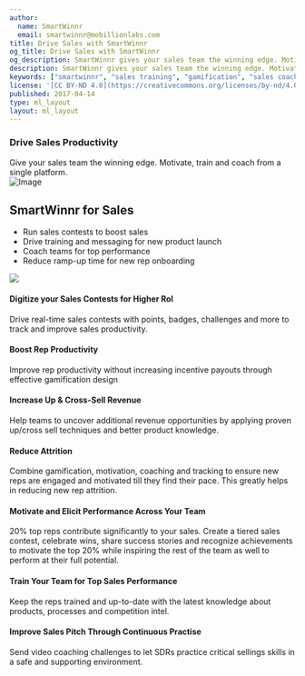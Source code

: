 ```yaml
---
author:
  name: SmartWinnr
  email: smartwinnr@mobillionlabs.com
title: Drive Sales with SmartWinnr
og_title: Drive Sales with SmartWinnr
og_description: SmartWinnr gives your sales team the winning edge. Motivate, train and coach from a single platform.
description: SmartWinnr gives your sales team the winning edge. Motivate, train and coach from a single platform.
keywords: ["smartwinnr", "sales training", "gamification", "sales coaching", "sales performance", "sales enablement", "solutions", "new product launch", "new offer launch", "new service launch", "train partners", "train distributors"]
license: '[CC BY-ND 4.0](https://creativecommons.org/licenses/by-nd/4.0)'
published: 2017-04-14
type: ml_layout
layout: ml_layout
---
```


<div class="padding50 ml_yellow_bg_gradient">
  <div class="row ml-padding-bottom10">
    <h3 class="ml-margin-top-sections">Drive Sales Productivity</h3>
    <div class="ml_text_12">Give your sales team the winning edge. Motivate, train and coach from a single platform.</div>
  </div>
  <div class="row ml_div_contents_in_center">
    <div class="col-lg-6 col-md-12 col-sm-12 col-xs-12 text-center padding0 ml_zindex1">
      <img class="ml-image ml-margin-bottom0" alt="Image" src="https://d2htycb3ayzv6u.cloudfront.net/Images_2020-03-23_09_45/sales_productivity_dxfy3v.png"/>
    </div>
    <div class="col-lg-6 col-md-12 col-sm-12 col-xs-12">
      <h2 class="ml-padding-top10">SmartWinnr for Sales</h2>
      <ul class="ml_font_1 ml_ul_tick">
        <li class="ml-margin-top10">Run sales contests to boost sales</li>
        <li class="ml-margin-top10">Drive training and messaging for new product launch</li>
        <li class="ml-margin-top10">Coach teams for top performance</li>
        <li class="ml-margin-top10">Reduce ramp-up time for new rep onboarding</li>
      </ul>
    </div>
  </div>
</div>
<img class="swoop" src="/images/swoop_mask.min.svg">

<div class="padding50 white">
  <div class="row ml_text_flex_row">
    <div class="col-lg-4 col-md-4 col-sm-6 col-xs-12">
      <h4 class="ml-title-font">Digitize your Sales Contests for Higher RoI</h4>
      <div class="ml-subtext">Drive real-time sales contests with points, badges, challenges and more to track and improve sales productivity.</div>
    </div>
    <div class="col-lg-4 col-md-4 col-sm-6 col-xs-12">
      <h4 class="ml-title-font">Boost Rep Productivity</h4>
      <div class="ml-subtext">Improve rep productivity without increasing incentive payouts through effective gamification design</div>
    </div>
    <div class="col-lg-4 col-md-4 col-sm-6 col-xs-12">
      <h4 class="ml-title-font">Increase Up & Cross-Sell Revenue</h4>
      <div class="ml-subtext">Help teams to uncover additional revenue opportunities by applying proven up/cross sell techniques and better product knowledge.</div>
    </div>
    <div class="col-lg-4 col-md-4 col-sm-6 col-xs-12">
      <h4 class="ml-title-font">Reduce Attrition</h4>
      <div class="ml-subtext">Combine gamification, motivation, coaching and tracking to ensure new reps are engaged and motivated till they find their pace. This greatly helps in reducing new rep attrition.</div>
    </div>
    <div class="col-lg-4 col-md-4 col-sm-6 col-xs-12">
      <h4 class="ml-title-font">Motivate and Elicit Performance Across Your Team</h4>
      <div class="ml-subtext">20% top reps contribute significantly to your sales. Create a tiered sales contest, celebrate wins, share success stories and recognize achievements to motivate the top 20% while inspiring the rest of the team as well to perform at their full potential.</div>
    </div>
    <div class="col-lg-4 col-md-4 col-sm-6 col-xs-12">
      <h4 class="ml-title-font">Train Your Team for Top Sales Performance</h4>
      <div class="ml-subtext">Keep the reps trained and up-to-date with the latest knowledge about products, processes and competition intel.</div>
    </div>
    <div class="col-lg-4 col-md-4 col-sm-6 col-xs-12">
      <h4 class="ml-title-font">Improve Sales Pitch Through Continuous Practise</h4>
      <div class="ml-subtext">Send video coaching challenges to let SDRs practice critical sellings skills in a safe and supporting environment.</div>
    </div>
  </div>
</div>

<!-- <div class="row ml-margin0 padding50">
  <h2 class="text-center">Related Resources</h2>
  <div class="ml_slider_related_blogs">
    <div class="waterfall__item" onclick="location.href='https://www.smartwinnr.com/post/psychology-of-sales-gamification/';">
      <div class="card post post-summary reveal enter">
        <div class="card-header postinfo">
          <img src="/images/19.The-psychology-of-sales-gamification.png">
          <span class="card-title ml-margin-bottom0">
            <a class="ml-margin-bottom0">The Psychology of Sales Gamification</a>
          </span>
        </div>
        <div class="card-content">
          <article class="article">
            Sales gamification is the application of game mechanics to motivate sales teams to achieve more. Gamification harnesses sales team’s competitive spirit to incentivize their achievements such as closing deals, following up with leads etc.
          </article>
        </div>
      </div>
    </div>
    <div class="waterfall__item" onclick="location.href='https://www.smartwinnr.com/post/the-ultimate-sales-onboarding-checklist/';">
      <div class="card post post-summary reveal enter">
        <div class="card-header postinfo">
          <img src="/images/blog-40/40.the-ultimate-sales-onboarding-checklist.jpg">
          <span class="card-title ml-margin-bottom0">
            <a class="ml-margin-bottom0">The Ultimate Sales Onboarding Checklist</a>
          </span>
        </div>
        <div class="card-content">
          <article class="article">
            Even if your hiring process is bringing in the right talent, you need an equally effective onboarding plan to get your new rock-star sales reps to succeed in the sales game.
          </article>
        </div>
      </div>
    </div>
    <div class="waterfall__item" onclick="location.href='https://www.smartwinnr.com/post/how-to-create-and-implement-a-perfect-virtual-sales-kick-off/';">
      <div class="card post post-summary reveal enter">
        <div class="card-header postinfo">
          <img src="/images/blog-85/85.how-to-create-and-implement-a-perfect-virtual-sales-kick-off.jpg">
          <span class="card-title ml-margin-bottom0">
            <a class="ml-margin-bottom0">How to Create and Implement a Perfect Virtual Sales Kick-off?</a>
          </span>
        </div>
        <div class="card-content">
          <article class="article">
            In the midst of the world-wide pandemic and stay-at-home orders, many organizations are tasked with the challenge of kicking-off the new fiscal year virtually.
          </article>
        </div>
      </div>
    </div>
    <div class="waterfall__item" onclick="location.href='https://www.smartwinnr.com/post/4-best-practices-to-have-a-perfect-sales-enablement-process/';">
      <div class="card post post-summary reveal enter">
        <div class="card-header postinfo">
          <img src="/images/70.4-best-practices-to-have-a-perfect-sales-enablement-process.jpg">
          <span class="card-title ml-margin-bottom0">
            <a class="ml-margin-bottom0">4 Best Practices to have a Perfect Sales Enablement Process</a>
          </span>
        </div>
        <div class="card-content">
          <article class="article">
            To get to the answer of this question, you should first know how sales enablement came into existence. Marketing and sales have traditionally had a bit of a contentious relationship in many companies.
          </article>
        </div>
      </div>
    </div>
    <div class="waterfall__item" onclick="location.href='https://www.smartwinnr.com/post/30-60-90-days-gamified-sales-training-plan/';">
      <div class="card post post-summary reveal enter">
        <div class="card-header postinfo">
          <img src="/images/blog-64/64.30-60-90-days-gamified-sales-training-plan.jpg">
          <span class="card-title ml-margin-bottom0">
            <a class="ml-margin-bottom0">30 60 90 Days Gamified Sales Training Plan</a>
          </span>
        </div>
        <div class="card-content">
          <article class="article">
            Ask yourself, is your new hire training everything it needs to be to prepare your employees for today’s business challenges?
          </article>
        </div>
      </div>
    </div>
    <div class="waterfall__item" onclick="location.href='https://www.smartwinnr.com/post/work-from-home-warriors-sales-training-game-for-remote-sales-teams/';">
      <div class="card post post-summary reveal enter">
        <div class="card-header postinfo">
          <img src="/images/82.work-from-home-warriors-sales-training-game-for-remote-sales-teams.jpg">
          <span class="card-title ml-margin-bottom0">
            <a class="ml-margin-bottom0">‘Work from Home Warriors’: Sales Training Game for Remote Sales Teams</a>
          </span>
        </div>
        <div class="card-content">
          <article class="article">
            Your salespeople are the soldiers who guard your company at the forefront. They need to be equipped with the right knowledge to face any customer question effectively.
          </article>
        </div>
      </div>
    </div>
    <div class="waterfall__item" onclick="location.href='https://www.smartwinnr.com/post/a-guide-to-remote-sales/';">
      <div class="card post post-summary reveal enter">
        <div class="card-header postinfo">
          <img src="/images/79.a-guide-to-remote-sales.jpg">
          <span class="card-title ml-margin-bottom0">
            <a class="ml-margin-bottom0">A Guide to Remote Sales</a>
          </span>
        </div>
        <div class="card-content">
          <article class="article">
            The phenomenon of remote working just keeps gaining momentum. Just about every industry is adapting this remote work (especially given the crisis in the world right now). And, sales are no different.
          </article>
        </div>
      </div>
    </div>
    <div class="waterfall__item" onclick="location.href='https://www.smartwinnr.com/post/how-to-improve-B2B-sales-productivity-during-the-crisis/';">
      <div class="card post post-summary reveal enter">
        <div class="card-header postinfo">
          <img src="/images/80.how-to-improve-B2B-sales-productivity-during-the-crisis.jpg">
          <span class="card-title ml-margin-bottom0">
            <a class="ml-margin-bottom0">How to Improve B2B Sales Productivity During the Crisis?</a>
          </span>
        </div>
        <div class="card-content">
          <article class="article">
            In sales, it’s normal to deal with slow seasons, bad seasons, and horrible seasons. But none of those compare to the current situation.
          </article>
        </div>
      </div>
    </div>
    <div class="waterfall__item" onclick="location.href='https://www.smartwinnr.com/post/2016/09/accelerate-your-sales/';">
      <div class="card post post-summary reveal enter">
        <div class="card-header postinfo">
          <img src="/images/blog3.png">
          <span class="card-title ml-margin-bottom0">
            <a class="ml-margin-bottom0">Accelerate Your Sales Performance Through Gamification</a>
          </span>
        </div>
        <div class="card-content">
          <article class="article">
            Over the past few years, gamification has become a much talked-about approach towards increasing engagement. From Nike’s Fuelband to My Starbucks Rewards, gamification is being used in every situation as a positive motivational tool.
          </article>
        </div>
      </div>
    </div>
    <div class="waterfall__item" onclick="location.href='https://www.smartwinnr.com/post/top-6-sales-methodologies-for-closing-complex-deals/';">
      <div class="card post post-summary reveal enter">
        <div class="card-header postinfo">
          <img src="/images/blog-42/42.top-6-sales-methodologies-for-closing-complex-deals.jpg">
          <span class="card-title ml-margin-bottom0">
            <a class="ml-margin-bottom0">Top 6 Sales Methodologies for Closing Complex Deals</a>
          </span>
        </div>
        <div class="card-content">
          <article class="article">
            A sales methodology defines the “how” of selling. It takes your sales goals and turns them into actionable steps like, "Ask your prospect this question at that stage".
          </article>
        </div>
      </div>
    </div>
    <div class="waterfall__item" onclick="location.href='https://www.smartwinnr.com/post/5-reasons-your-sales-training-is-failing/';">
      <div class="card post post-summary reveal enter">
        <div class="card-header postinfo">
          <img src="/images/blog-7.png">
          <span class="card-title ml-margin-bottom0">
            <a class="ml-margin-bottom0">5 Reasons Your Sales Training Is Failing</a>
          </span>
        </div>
        <div class="card-content">
          <article class="article">
            Companies are spending billions of dollars to train their sales team. However, we often find our customers at SmartWinnr complain that they have little clarity on the effectiveness of sales training and find it difficult to correlate sales training with actual performance.
          </article>
        </div>
      </div>
    </div>
    <div class="waterfall__item" onclick="location.href='https://www.smartwinnr.com/post/2016/09/sales-training-not-delivering//';">
      <div class="card post post-summary reveal enter">
        <div class="card-header postinfo">
          <img src="/images/blog6.png">
          <span class="card-title ml-margin-bottom0">
            <a class="ml-margin-bottom0">Is Your Sales Training Not Delivering? These 5 Strategies Will Change That</a>
          </span>
        </div>
        <div class="card-content">
          <article class="article">
            Companies spend a lot of money on sales training, and rightfully so. A well-trained sales force is a high performing sales force.
          </article>
        </div>
      </div>
    </div>
    <div class="waterfall__item" onclick="location.href='https://www.smartwinnr.com/post/reasons-to-use-video-coaching-in-your-sales-progress/';">
      <div class="card post post-summary reveal enter">
        <div class="card-header postinfo">
          <img src="/images/17.5 Reasons to Use Video Coaching in Your Sales Process.png">
          <span class="card-title ml-margin-bottom0">
            <a class="ml-margin-bottom0">5 Reasons to Use Video Coaching in Your Sales Process</a>
          </span>
        </div>
        <div class="card-content">
          <article class="article">
            Sales coaching is one of the most impactful training techniques to help your sales team capitalize on every buyer interaction. An effective sales coaching strategy should incorporate a systematic coaching approach for continuous improvement.
          </article>
        </div>
      </div>
    </div>
  </div>
</div> -->


<script>
  (function (c, p, d, u, id, i) {
    id = ''; // Optional Custom ID for user in your system
    u = 'https://tracking.g2crowd.com/attribution_tracking/conversions/' + c + '.js?p=' + encodeURI(p) + '&e=' + id;
    i = document.createElement('script');
    i.type = 'application/javascript';
    i.async = true;
    i.src = u;
    d.getElementsByTagName('head')[0].appendChild(i);
  }("4413", document.location.href, document));
</script>
